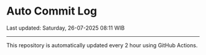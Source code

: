 # Auto Commit Log

Last updated: Saturday, 26-07-2025 08:11 WIB

---

This repository is automatically updated every 2 hour using GitHub Actions.
